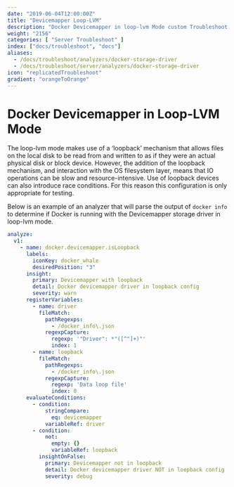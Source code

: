 ```yaml
---
date: "2019-06-04T12:00:00Z"
title: "Devicemapper Loop-LVM"
description: "Docker Devicemapper in loop-lvm Mode custom Troubleshoot Analyzer example"
weight: "2156"
categories: [ "Server Troubleshoot" ]
index: ["docs/troubleshoot", "docs"]
aliases:
  - /docs/troubleshoot/analyzers/docker-storage-driver
  - /docs/troubleshoot/server/analyzers/docker-storage-driver
icon: "replicatedTroubleshoot"
gradient: "orangeToOrange"
---
```


# Docker Devicemapper in Loop-LVM Mode

The loop-lvm mode makes use of a ‘loopback’ mechanism that allows files on the local disk to be read from and written to as if they were an actual physical disk or block device. However, the addition of the loopback mechanism, and interaction with the OS filesystem layer, means that IO operations can be slow and resource-intensive. Use of loopback devices can also introduce race conditions. For this reason this configuration is only appropriate for testing.

Below is an example of an analyzer that will parse the output of `docker info` to determine if Docker is running with the Devicemapper storage driver in loop-lvm mode.

```yaml
analyze:
  v1:
    - name: docker.devicemapper.isLoopback
      labels:
        iconKey: docker_whale
        desiredPosition: "3"
      insight:
        primary: Devicemapper with loopback
        detail: Docker devicemapper driver in loopback config
        severity: warn
      registerVariables:
        - name: driver
          fileMatch:
            pathRegexps:
              - /docker_info\.json
            regexpCapture:
              regexp: '"Driver": *"([^"]+)"'
              index: 1
        - name: loopback
          fileMatch:
            pathRegexps:
              - /docker_info\.json
            regexpCapture:
              regexp: 'Data loop file'
              index: 0
      evaluateConditions:
        - condition:
            stringCompare:
              eq: devicemapper
            variableRef: driver
        - condition:
            not:
              empty: {}
              variableRef: loopback
          insightOnFalse:
            primary: Devicemapper not in loopback
            detail: Docker devicemapper driver NOT in loopback config
            severity: debug
```
